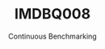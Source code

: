 ---
layout: docu
title: IMDBQ008
subtitle: Continuous Benchmarking
selected: IMDB
expanded: Benchmarking
benchmark: /individual_results/IMDBQ008.html
---